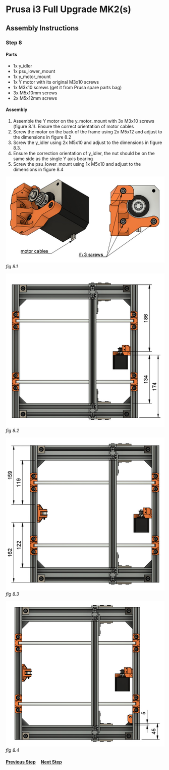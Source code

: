 # Prusa i3 Full Upgrade MK2(s)

## Assembly Instructions

### Step 8

#### Parts  

* 1x y_idler
* 1x psu_lower_mount
* 1x y_motor_mount
* 1x Y motor with its original M3x10 screws
* 1x M3x10 screws (get it from Prusa spare parts bag)
* 3x M5x10mm screws
* 2x M5x12mm screws

#### Assembly

1. Assemble the Y motor on the y_motor_mount with 3x M3x10 screws (figure 8.1). Ensure the correct orientation of motor cables
1. Screw the motor on the back of the frame using 2x M5x12 and adjust to the dimensions in figure 8.2
1. Screw the y_idler using 2x M5x10 and adjust to the dimensions in figure 8.3.
1. Ensure the correction orientation of y_idler, the nut should be on the same side as the single Y axis bearing
1. Screw the psu_lower_mount using 1x M5x10 and adjust to the dimensions in figure 8.4


![](img/fig8.1.jpg)\
*fig 8.1*

![](img/fig8.2.jpg)\
*fig 8.2*

![](img/fig8.3.jpg)\
*fig 8.3*

![](img/fig8.4.jpg)\
*fig 8.4*

#### [Previous Step](step07.md) &nbsp;&nbsp;&nbsp; [Next Step](step09.md)
